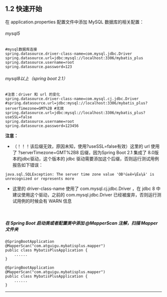 ## 1.2	快速开始



在 application.properties 配置文件中添加 MySQL 数据库的相关配置：

###### mysql5 

```properties
#mysql数据库连接
spring.datasource.driver-class-name=com.mysql.jdbc.Driver
spring.datasource.url=jdbc:mysql://localhost:3306/mybatis_plus
spring.datasource.username=root
spring.datasource.password=123 
```

###### mysql8以上（spring boot 2.1）

```properties
#注意：driver 和 url 的变化
spring.datasource.driver-class-name=com.mysql.cj.jdbc.Driver
#spring.datasource.url=jdbc:mysql://localhost:3306/mybatis_plus?serverTimezone=GMT%2B #无效
spring.datasource.url=jdbc:mysql://localhost:3306/mybatis_plus?useSSL=false
spring.datasource.username=root
spring.datasource.password=123456
```

**注意：**

- （！！！该后缀无效，原因未知，使用?useSSL=false有效）这里的 url 使用了 ?serverTimezone=GMT%2B8 后缀，因为Spring Boot 2.1 集成了 8.0版本的jdbc驱动，这个版本的 jdbc 驱动需要添加这个后缀，否则运行测试用例报告如下错误：

```
java.sql.SQLException: The server time zone value 'ÖÐ¹ú±ê×¼Ê±¼ä' is unrecognized or represents more 
```

- 这里的 driver-class-name 使用了 com.mysql.cj.jdbc.Driver ，在 jdbc 8 中 建议使用这个驱动，之前的 com.mysql.jdbc.Driver 已经被废弃，否则运行测试用例的时候会有 WARN 信息

<br>

##### 在 Spring Boot 启动类或者配置类中添加 @MapperScan 注解，扫描 Mapper文件夹

```
@SpringBootApplication
@MapperScan("com.atguigu.mybatisplus.mapper")
public class MybatisPlusApplication {
    ......
}
```

```
@SpringBootApplication
@MapperScan("com.atguigu.mybatisplus.mapper")
public class MybatisPlusApplication {
    ......
}
```



---

